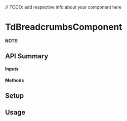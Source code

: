 // TODO: add respective info about your component here
# TdBreadcrumbsComponent

**NOTE:** 

## API Summary

#### Inputs

#### Methods

## Setup

## Usage

